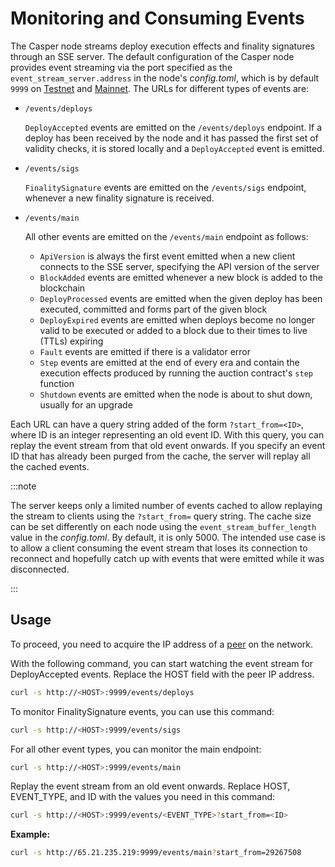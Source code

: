 # Monitoring and Consuming Events

The Casper node streams deploy execution effects and finality signatures through an SSE server. The default configuration of the Casper node provides event streaming via the port specified as the `event_stream_server.address` in the node's *config.toml*, which is by default `9999` on [Testnet](https://testnet.cspr.live/tools/peers) and [Mainnet](https://cspr.live/tools/peers). The URLs for different types of events are:

- `/events/deploys`

    `DeployAccepted` events are emitted on the `/events/deploys` endpoint. If a deploy has been received by the node and it has passed the first set of validity checks, it is stored locally and a `DeployAccepted` event is emitted.

- `/events/sigs`

    `FinalitySignature` events are emitted on the `/events/sigs` endpoint, whenever a new finality signature is received.

- `/events/main` 

    All other events are emitted on the `/events/main` endpoint as follows:

    - `ApiVersion` is always the first event emitted when a new client connects to the SSE server, specifying the API version of the server
    - `BlockAdded` events are emitted whenever a new block is added to the blockchain
    - `DeployProcessed` events are emitted when the given deploy has been executed, committed and forms part of the given block
    - `DeployExpired` events are emitted when deploys become no longer valid to be executed or added to a block due to their times to live (TTLs) expiring
    - `Fault` events are emitted if there is a validator error
    - `Step` events are emitted at the end of every era and contain the execution effects produced by running the auction contract's `step` function
    - `Shutdown` events are emitted when the node is about to shut down, usually for an upgrade

Each URL can have a query string added of the form `?start_from=<ID>`, where ID is an integer representing an old event ID. With this query, you can replay the event stream from that old event onwards. If you specify an event ID that has already been purged from the cache, the server will replay all the cached events.

:::note

The server keeps only a limited number of events cached to allow replaying the stream to clients using the `?start_from=` query string. The cache size can be set differently on each node using the `event_stream_buffer_length` value in the *config.toml*. By default, it is only 5000. 
The intended use case is to allow a client consuming the event stream that loses its connection to reconnect and hopefully catch up with events that were emitted while it was disconnected.

:::

## Usage

To proceed, you need to acquire the IP address of a [peer](/workflow/setup/#acquire-node-address-from-network-peers) on the network. 

With the following command, you can start watching the event stream for DeployAccepted events. Replace the HOST field with the peer IP address.

```bash
curl -s http://<HOST>:9999/events/deploys
```

To monitor FinalitySignature events, you can use this command:

```bash
curl -s http://<HOST>:9999/events/sigs
```

For all other event types, you can monitor the main endpoint:

```bash
curl -s http://<HOST>:9999/events/main
```

Replay the event stream from an old event onwards. Replace HOST, EVENT_TYPE, and ID with the values you need in this command:

```bash
curl -s http://<HOST>:9999/events/<EVENT_TYPE>?start_from=<ID>
```

**Example:**

```bash
curl -s http://65.21.235.219:9999/events/main?start_from=29267508
```

